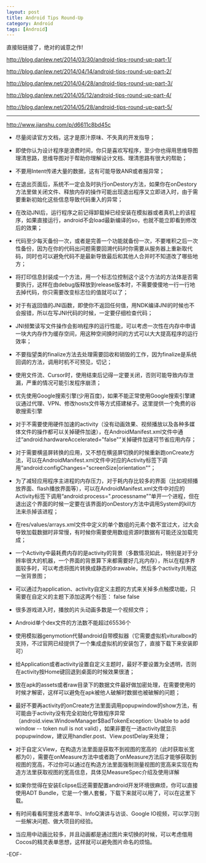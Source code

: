 ```yaml
---
layout: post
title: Android Tips Round-Up
category: Android
tags: [Android]
---
```


直接贴链接了，绝对的诚意之作!

<http://blog.danlew.net/2014/03/30/android-tips-round-up-part-1/>

<http://blog.danlew.net/2014/04/14/android-tips-round-up-part-2/>

<http://blog.danlew.net/2014/04/28/android-tips-round-up-part-3/>

<http://blog.danlew.net/2014/05/12/android-tips-round-up-part-4/>

<http://blog.danlew.net/2014/05/28/android-tips-round-up-part-5/>

--------

<http://www.jianshu.com/p/d6611c8bd45c>

+ 尽量阅读官方文档，这才是原汁原味、不失真的开发指导；

+ 即使你认为设计程序是浪费时间，你只是喜欢写程序，至少你也得用思维导图理清思路，思维导图对于帮助你理解设计文档、理清思路有很大的帮助；

+ 不要用Intent传递大量的数据，这有可能导致ANR或者报异常；

+ 在退出页面后，系统不一定会及时执行onDestory方法，如果你在onDestory方法里做关闭文件、释放内存的操作可能出现退出程序又立即进入时，由于需要重新初始化这些信息导致代码重入的异常；

+ 在改动JNI后，运行程序之前记得卸载掉已经安装在模拟器或者真机上的该程序，如果直接运行，android不会load最新编译的so，也就不能立即看到修改后的效果；

+ 代码至少每天备份一次，或者是完善一个功能就备份一次，不要堆积之后一次性备份，因为在你的代码出问题需要回溯代码时你需要从服务器上重新取代码，同时也可以避免代码不是最新导致最后和其他人合并时不知道改了哪些地方；

+ 将打印信息封装成一个方法，用一个标志位控制这个这个方法的方法体是否需要执行，这样在由debug版释放到release版本时，不需要傻傻地一行一行地去掉代码，你只需要改变标志位的值就可以了；

+ 对于有返回值的JNI函数，即使你不返回任何值，用NDK编译JNI的时候也不会报错，所以在写JNI代码的时候，一定要仔细检查代码；

+ JNI频繁读写文件操作会影响程序的运行性能，可以考虑一次性在内存中申请一块大内存作为缓存空间，用这种空间换时间的方式可以大大提高程序的运行效率；

+ 不要指望类的finalize方法去处理需要回收和销毁的工作，因为finalize是系统回调的方法，调用时机不可预见，切记；

+ 使用文件流、Cursor时，使用结束后记得一定要关闭，否则可能导致内存泄漏，严重的情况可能引发程序崩溃；

+ 优先使用Google搜索引擎(少用百度)，如果不能正常使用Google搜索引擎建议通过代理、VPN、修改hosts文件等方式搭建梯子。这里提供一个免费的谷歌搜索引擎

+ 对于不需要使用硬件加速的activity（没有动画效果、视频播放以及各种多媒体文件的操作都可以关掉硬件加速），在AndroidManifest.xml文件中通过“android:hardwareAccelerated="false"”关掉硬件加速可节省应用内存；

+ 对于需要横竖屏转换的应用，又不想在横竖屏切换的时候重新跑onCreate方法，可以在AndroidManifest.xml文件中对应的Activity标签下调用“android:configChanges="screenSize|orientation"”；

+ 为了减轻应用程序主进程的内存压力，对于耗内存比较多的界面（比如视频播放界面、flash播放界面等），可以在AndroidManifest.xml文件中对应的Activity标签下调用“android:process=".processname"”单开一个进程，但在退出这个界面的时候一定要在该界面的onDestory方法中调用System的kill方法来杀掉该进程；

+ 在res/values/arrays.xml文件中定义的单个数组的元素个数不宜过大，过大会导致加载数据时非常慢，有时候你需要使用数组资源时数据有可能还没加载完成；

+ 一个Activity中最耗费内存的是activity的背景（多数情况如此，特别是对于分辨率很大的机器，一个界面的背景算下来都需要好几兆内存），所以在程序界面较多时，可以考虑将图片转换成静态的drawable，然后多个activity共用这一张背景图；

+ 可以通过为application、activity自定义主题的方式来关掉多点触摸功能，只需要在自定义的主题下添加这两个标签：
  <item name="android:windowEnableSplitTouch">false</item>
  <item name="android:splitMotionEvents">false</item>

+ 很多游戏进入时，播放的片头动画多数是一个视频文件；

+ Android单个dex文件的方法数不能超过65536个

+ 使用模拟器genymotion代替android自带模拟器（它需要虚拟机vituralbox的支持，不过官网已经提供了一个集成虚拟机的安装包了，直接下载下来安装即可）

+ 给Application或者activity设置自定义主题时，最好不要设置为全透明，否则在activity按Home键回退到桌面的时候效果很渣；

+ 放在apk的assets或者raw目录下的数据文件最好做加密处理，在需要使用的时候才解密，这样可以避免在apk被他人破解时数据也被破解的问题；

+ 最好不要再activity的onCreate方法里面调用popupwindow的show方法，有可能由于activity没有完全初始化导致程序异常（android.view.WindowManager$BadTokenException: Unable to add window -- token null is not valid），如果非要在一进activity就显示popupwindow，建议用handler.post、View.postDelay来处理；

+ 对于自定义View，在构造方法里面是获取不到视图的宽高的（此时获取长宽都为0），需要在onMeasure方法中或者跑了onMeasure方法后才能够获取到视图的宽高，不过你可以通过在构造方法里面强制测量视图的宽高来实现在构造方法里获取视图的宽高信息，具体见MeasureSpec介绍及使用详解

+ 如果你觉得在安装Eclipse后还需要配置android开发环境很麻烦，你可以直接使用ADT Bundle，它是一个懒人套餐，下载下来就可以用了，可以在这里下载。

+ 有时间看看阿里技术嘉年华、InfoQ演讲与访谈、Google IO视频，可以学习到一些解决问题、做大项目的经验。

+ 当应用中动画比较多，并且动画都是通过图片来切换的时候，可以考虑借用Cocos的精灵表单思想，这样就可以避免图片命名的烦恼。

-EOF-

